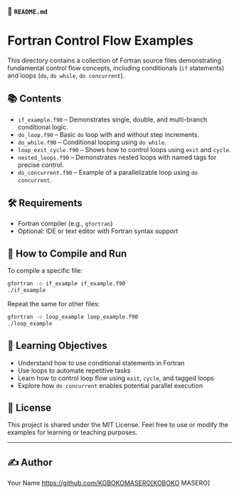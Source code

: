 ### 📁 `README.md`

# Fortran Control Flow Examples

This directory contains a collection of Fortran source files demonstrating fundamental control flow concepts, including conditionals (`if` statements) and loops (`do`, `do while`, `do concurrent`).

## 📚 Contents

- `if_example.f90` – Demonstrates single, double, and multi-branch conditional logic.
- `do_loop.f90` – Basic `do` loop with and without step increments.
- `do_while.f90` – Conditional looping using `do while`.
- `loop_exit_cycle.f90` – Shows how to control loops using `exit` and `cycle`.
- `nested_loops.f90` – Demonstrates nested loops with named tags for precise control.
- `do_concurrent.f90` – Example of a parallelizable loop using `do concurrent`.

## 🛠️ Requirements

- Fortran compiler (e.g., `gfortran`)
- Optional: IDE or text editor with Fortran syntax support

## 🧪 How to Compile and Run

To compile a specific file:

```bash
gfortran -o if_example if_example.f90
./if_example
````

Repeat the same for other files:

```bash
gfortran -o loop_example loop_example.f90
./loop_example
```

## 🎯 Learning Objectives

* Understand how to use conditional statements in Fortran
* Use loops to automate repetitive tasks
* Learn how to control loop flow using `exit`, `cycle`, and tagged loops
* Explore how `do concurrent` enables potential parallel execution

## 📄 License

This project is shared under the MIT License. Feel free to use or modify the examples for learning or teaching purposes.

---

## ✍️ Author

Your Name
https://github.com/KOBOKOMASERO[KOBOKO MASERO]


